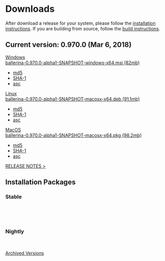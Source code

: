 <link rel="stylesheet" href="/css/download-page.css"></link>
<script src="/js/download.js"></script>
<div class="row cBallerina-io-Gray-row">
    <div class="container">
        <div class="col-xs-12 col-sm-16 col-md-6 col-lg-6 cDownloadsHeader">
            <h1>Downloads</h1>
            <p>
				After download a release for your system, please follow the <a href="#">installation instructions</a>. If you are building from source, follow the <a href="https://github.com/ballerina-platform/ballerina-lang/blob/master/README.md#install-from-source">build instructions</a>.
            </p>         
            <div class="cFeaturedVersion">
                <h2>Current version: <span id="versionInfo">0.970.0 (Mar 6, 2018)</span></h2>
            </div>
        </div>
        <div class="clearfix"></div>
		<div class="row cDownloads">
			<div class="col-xs-12 col-sm-12 col-md-4 col-lg-4 cDownloadLeft">
				<a id="packWindows" href="#" class="cDownload">
					<div>Windows</div>
					<div id="packWindowsName" class="cSize">ballerina-0.970.0-alpha1-SNAPSHOT-windows-x64.msi (82mb)</div>
				</a>
				<ul class="cDiwnloadSubLinks">
					<li><a id="packWindowsMd5" href="#">md5</a></li>
					<li><a id="packWindowsSha1" href="#">SHA-1</a></li>
					<li><a id="packWindowsAsc" href="#">asc</a></li>
				</ul>
			</div>
			<div class="col-xs-12 col-sm-12 col-md-4 col-lg-4 cDownloadMiddle">
				<a id="packLinux" href="#" class="cDownload">
					<div>Linux</div>
					<div  id="packLinuxName" class="cSize">ballerina-0.970.0-alpha1-SNAPSHOT-macosx-x64.deb (91.1mb)</div>
				</a>
				<ul class="cDiwnloadSubLinks">
					<li><a id="packLinuxMd5" href="#">md5</a></li>
					<li><a id="packLinuxSha1" href="#">SHA-1</a></li>
					<li><a id="packLinuxAsc" href="#">asc</a></li>
				</ul>
			</div>
			<div class="col-xs-12 col-sm-12 col-md-4 col-lg-4 cDownloadMiddle">
				<a id="packMac" href="#" class="cDownload">
					<div>MacOS</div>
					<div id="packMacName" class="cSize">ballerina-0.970.0-alpha1-SNAPSHOT-macosx-x64.pkg (98.2mb)</div>
				</a>
				<ul class="cDiwnloadSubLinks">
					<li><a id="packMacMd5" href="#">md5</a></li>
					<li><a id="packMacSha1" href="#">SHA-1</a></li>
					<li><a id="packMacAsc" href="#">asc</a></li>
				</ul>
			</div>
		</div>
        <div class="col-xs-12 col-sm-16 col-md-12 col-lg-12">
            <div class="cReleaseNotes">
                <p><a href="/downloads/release-notes">RELEASE NOTES ></a></p>
            </div>
        </div>
        <div class="col-xs-12 col-sm-16 col-md-12 col-lg-12">
            <div class="cStandaloneInstallers">
                <h2>Installation Packages</h2>
                <div class="cInstallers">
                    <h3>Stable <span id="stableInfo"></span></h3>
                    <div class="col-xs-12 col-sm-16 col-md-6 col-lg-6 cLeftTable">
                        <table id="insPackages0"></table>
                    </div>
                    <div class="col-xs-12 col-sm-16 col-md-6 col-lg-6 cRightTable">
                        <table id="insPackages1"></table>
                    </div>
                    <div class="clearfix"></div>
					<br>
					<h3>Nightly <span id="nightlyInfo"></span></h3>
					<div class="col-xs-12 col-sm-16 col-md-6 col-lg-6 cLeftTable">
                        <table id="nightlyPackages0"></table>
                    </div>
					<div class="col-xs-12 col-sm-16 col-md-6 col-lg-6 cRightTable">
                        <table id="nightlyPackages1"></table>
                    </div>
					<div class="clearfix"></div>
                </div>
            </div>            
        </div>
        <div class="col-xs-12 col-sm-16 col-md-12 col-lg-12 cArchived">
			<a href="/downloads/archived" class="btn btn-link">Archived Versions</a>
        </div>
    </div>
</div>
